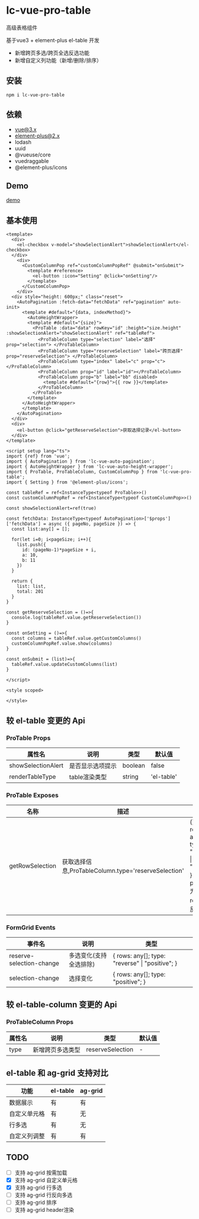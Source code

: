 # lc-vue-pro-table

高级表格组件

基于vue3 + element-plus el-table 开发

- 新增跨页多选/跨页全选反选功能
- 新增自定义列功能（新增/删除/排序）

## 安装

```
npm i lc-vue-pro-table
```

## 依赖

- vue@3.x
- element-plus@2.x
- lodash
- uuid
- @vueuse/core
- vuedraggable
- @element-plus/icons

## Demo

[demo](https://unpkg.com/lc-vue-pro-table/docs/.vitepress/dist/index.html)

## 基本使用

```vue
<template>
  <div>
    <el-checkbox v-model="showSelectionAlert">showSelectionAlert</el-checkbox>
  </div>
    <div>
      <CustomColumnPop ref="customColumnPopRef" @submit="onSubmit">
        <template #reference>
          <el-button :icon="Setting" @click="onSetting"/>
        </template>
      </CustomColumnPop>
    </div>
  <div style="height: 600px;" class="reset">
    <AutoPagination :fetch-data="fetchData" ref="pagination" auto-init>
      <template #default="{data, indexMethod}">
        <AutoHeightWrapper>
        <template #default="{size}">
          <ProTable :data="data" rowKey="id" :height="size.height" :showSelectionAlert="showSelectionAlert" ref="tableRef">
            <ProTableColumn type="selection" label="选择" prop="selection"> </ProTableColumn>
            <ProTableColumn type="reserveSelection" label="跨页选择" prop="reserveSelection"> </ProTableColumn>
            <ProTableColumn type="index" label="c" prop="c"></ProTableColumn>
            <ProTableColumn prop="id" label="id"></ProTableColumn>
            <ProTableColumn prop="b" label="bb" disabled>
              <template #default="{row}">{{ row }}</template>
            </ProTableColumn>
          </ProTable>
        </template>
      </AutoHeightWrapper>  
      </template>
    </AutoPagination>
  </div>
  <div>
    <el-button @click="getReserveSelection">获取选择记录</el-button>
  </div>
</template>

<script setup lang="ts">
import {ref} from 'vue';
import { AutoPagination } from 'lc-vue-auto-pagination';
import { AutoHeightWrapper } from 'lc-vue-auto-height-wrapper';
import { ProTable, ProTableColumn, CustomColumnPop } from 'lc-vue-pro-table';
import { Setting } from '@element-plus/icons';

const tableRef = ref<InstanceType<typeof ProTable>>()
const customColumnPopRef = ref<InstanceType<typeof CustomColumnPop>>()

const showSelectionAlert=ref(true)

const fetchData: InstanceType<typeof AutoPagination>['$props']['fetchData'] = async ({ pageNo, pageSize }) => {
  const list:any[] = [];

  for(let i=0; i<pageSize; i++){
    list.push({
      id: (pageNo-1)*pageSize + i,
      a: 10,
      b: 11
    })
  }

  return {
    list: list,
    total: 201
  }
}

const getReserveSelection = ()=>{
  console.log(tableRef.value.getReserveSelection())
}

const onSetting = ()=>{
  const columns = tableRef.value.getCustomColumns()
  customColumnPopRef.value.show(columns)
}

const onSubmit = (list)=>{
  tableRef.value.updateCustomColumns(list)
}

</script>

<style scoped>

</style>
```

## 较 el-table 变更的 Api

### ProTable Props

| 属性名 | 说明 | 类型 | 默认值 |
| ---- | ---- | ---- | ---- |
| showSelectionAlert | 是否显示选项提示 | boolean | false |
| renderTableType | table渲染类型 | string | 'el-table' | 'ag-grid' |

### ProTable Exposes

| 名称 | 描述 | 类型 |
| ---- | ---- | ---- |
| getRowSelection | 获取选择信息,ProTableColumn.type='reserveSelection' | () => \{ rows: any[]; type: "reverse" \| "positive"; \} ；positive 为正选；reverse为反选 |

### FormGrid Events

| 事件名 | 说明 | 类型 |
| ---- | ---- | ---- |
| reserve-selection-change | 多选变化(支持全选排除) | \{ rows: any[]; type: "reverse" \| "positive"; \} |
| selection-change | 选择变化 | \{ rows: any[]; type: "positive"; \} |


## 较 el-table-column 变更的 Api

### ProTableColumn Props

| 属性名 | 说明 | 类型 | 默认值 |
| ---- | ---- | ---- | ---- |
| type | 新增跨页多选类型 | reserveSelection | - |

## el-table 和 ag-grid 支持对比

| 功能 | el-table | ag-grid |
| ---- | ---- | ---- |
| 数据展示 | 有 | 有 |
| 自定义单元格 | 有 | 无 |
| 行多选 | 有 | 无 |
| 自定义列调整 | 有 | 有 |

## TODO

- [ ] 支持 ag-grid 按需加载
- [x] 支持 ag-grid 自定义单元格
- [x] 支持 ag-grid 行多选
- [ ] 支持 ag-grid 行反向多选
- [ ] 支持 ag-grid 排序
- [ ] 支持 ag-grid header渲染